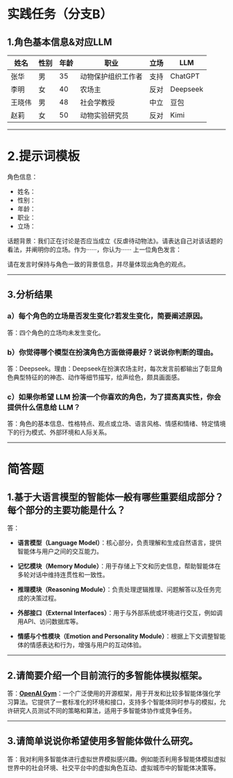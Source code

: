 # 实践任务（分支B） 
## 1.角色基本信息&对应LLM

| 姓名  | 性别  | 年龄  | 职业        | 立场  | LLM      |
| --- | --- | --- | --------- | --- | -------- |
| 张华  | 男   | 35  | 动物保护组织工作者 | 支持  | ChatGPT  |
| 李明  | 女   | 40  | 农场主       | 反对  | Deepseek |
| 王晓伟 | 男   | 48  | 社会学教授     | 中立  | 豆包       |
| 赵莉  | 女   | 50  | 动物实验研究员   | 反对  | Kimi     |

---
# 2.提示词模板

角色信息：
- 姓名：
- 性别：
- 年龄：
- 职业：
- 立场：

话题背景：我们正在讨论是否应当成立《反虐待动物法》。请表达自己对该话题的看法，并阐明你的立场。作为······，你认为······
上一位角色发言：

请在发言时保持与角色一致的背景信息，并尽量体现出角色的观点。

---
## 3.分析结果
### a）每个角色的立场是否发生变化?若发生变化，简要阐述原因。

答：四个角色的立场均未发生变化。

### b）你觉得哪个模型在扮演角色方面做得最好？说说你判断的理由。

答：Deepseek。理由：Deepseek在扮演农场主时，每次发言前都输出了彰显角色典型特征的的神态、动作等细节描写，绘声绘色，颇具画面感。

### c）如果你希望 LLM 扮演一个你喜欢的角色，为了提高真实性，你会提供什么信息给 LLM？

答：角色的基本信息、性格特点、观点或立场、语言风格、情感和情绪、特定情境下的行为模式、外部环境和人际关系。

---
# 简答题
## 1.基于大语言模型的智能体一般有哪些重要组成部分？每个部分的主要功能是什么？

答：
- **语言模型（Language Model）**：核心部分，负责理解和生成自然语言，提供智能体与用户之间的交互能力。
    
- **记忆模块（Memory Module）**：用于存储上下文和历史信息，帮助智能体在多轮对话中维持连贯性和一致性。
    
- **推理模块（Reasoning Module）**：负责处理逻辑推理、问题解答以及任务完成的决策过程。
    
- **外部接口（External Interfaces）**：用于与外部系统或环境进行交互，例如调用API、访问数据库等。
    
- **情感与个性模块（Emotion and Personality Module）**：根据上下文调整智能体的情感表达和行为，增强与用户的互动体验。

---
## 2.请简要介绍一个目前流行的多智能体模拟框架。

答：[**OpenAI Gym**](https://github.com/openai/gym?utm_source=chatgpt.com)：一个广泛使用的开源框架，用于开发和比较多智能体强化学习算法。它提供了一套标准化的环境和接口，支持多个智能体同时参与的模拟，允许研究人员测试不同的策略和算法，适用于多智能体协作或竞争任务。

---
## 3.请简单说说你希望使用多智能体做什么研究。

答：我对利用多智能体进行虚拟世界模拟感兴趣。例如能否利用多智能体模拟虚拟世界中的社会环境、社交平台中的虚拟角色互动、虚拟城市中的智能体决策等。